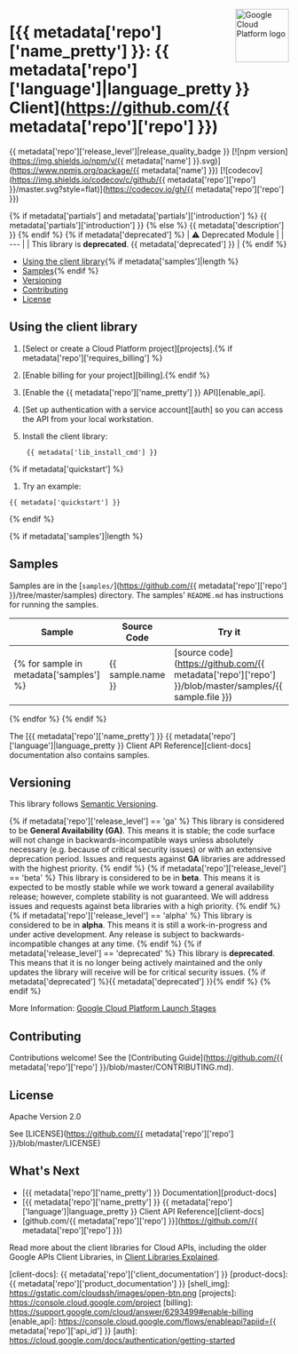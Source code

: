 [//]: # "This README.md file is auto-generated, all changes to this file will be lost."
[//]: # "To regenerate it, use `python -m synthtool`."
<img src="https://avatars2.githubusercontent.com/u/2810941?v=3&s=96" alt="Google Cloud Platform logo" title="Google Cloud Platform" align="right" height="96" width="96"/>

# [{{ metadata['repo']['name_pretty'] }}: {{ metadata['repo']['language']|language_pretty }} Client](https://github.com/{{ metadata['repo']['repo'] }})

{{ metadata['repo']['release_level']|release_quality_badge }}
[![npm version](https://img.shields.io/npm/v/{{ metadata['name'] }}.svg)](https://www.npmjs.org/package/{{ metadata['name'] }})
[![codecov](https://img.shields.io/codecov/c/github/{{ metadata['repo']['repo'] }}/master.svg?style=flat)](https://codecov.io/gh/{{ metadata['repo']['repo'] }})

{% if metadata['partials'] and metadata['partials']['introduction'] %}
{{ metadata['partials']['introduction'] }}
{% else %}
{{ metadata['description'] }}
{% endif %}
{% if metadata['deprecated'] %}
| :warning: Deprecated Module |
| --- |
| This library is **deprecated**. {{ metadata['deprecated'] }} |
{% endif %}
* [Using the client library](#using-the-client-library){% if metadata['samples']|length %}
* [Samples](#samples){% endif %}
* [Versioning](#versioning)
* [Contributing](#contributing)
* [License](#license)

## Using the client library

1.  [Select or create a Cloud Platform project][projects].{% if metadata['repo']['requires_billing'] %}
1.  [Enable billing for your project][billing].{% endif %}
1.  [Enable the {{ metadata['repo']['name_pretty'] }} API][enable_api].
1.  [Set up authentication with a service account][auth] so you can access the
    API from your local workstation.

1. Install the client library:

        {{ metadata['lib_install_cmd'] }}

{% if  metadata['quickstart'] %}
1. Try an example:

```{{ metadata['repo']['language']|syntax_highlighter }}
{{ metadata['quickstart'] }}
```
{% endif %}

{% if metadata['samples']|length %}
## Samples

Samples are in the [`samples/`](https://github.com/{{  metadata['repo']['repo'] }}/tree/master/samples) directory. The samples' `README.md`
has instructions for running the samples.

| Sample                      | Source Code                       | Try it |
| --------------------------- | --------------------------------- | ------ |
{% for sample in metadata['samples'] %}| {{ sample.name }} | [source code](https://github.com/{{ metadata['repo']['repo']  }}/blob/master/samples/{{ sample.file }}) | [![Open in Cloud Shell][shell_img]](https://console.cloud.google.com/cloudshell/open?git_repo=https://github.com/{{ metadata['repo']['repo'] }}&page=editor&open_in_editor=samples/{{ sample.file }},samples/README.md) |
{% endfor %}
{% endif %}

The [{{ metadata['repo']['name_pretty'] }} {{ metadata['repo']['language']|language_pretty }} Client API Reference][client-docs] documentation
also contains samples.

## Versioning

This library follows [Semantic Versioning](http://semver.org/).

{% if metadata['repo']['release_level'] == 'ga' %}
This library is considered to be **General Availability (GA)**. This means it
is stable; the code surface will not change in backwards-incompatible ways
unless absolutely necessary (e.g. because of critical security issues) or with
an extensive deprecation period. Issues and requests against **GA** libraries
are addressed with the highest priority.
{% endif %}
{% if metadata['repo']['release_level'] == 'beta' %}
This library is considered to be in **beta**. This means it is expected to be
mostly stable while we work toward a general availability release; however,
complete stability is not guaranteed. We will address issues and requests
against beta libraries with a high priority.
{% endif %}
{% if metadata['repo']['release_level'] == 'alpha' %}
This library is considered to be in **alpha**. This means it is still a
work-in-progress and under active development. Any release is subject to
backwards-incompatible changes at any time.
{% endif %}
{% if metadata['release_level'] == 'deprecated' %}
This library is **deprecated**. This means that it is no longer being
actively maintained and the only updates the library will receive will
be for critical security issues. {% if metadata['deprecated'] %}{{ metadata['deprecated'] }}{% endif %}
{% endif %}

More Information: [Google Cloud Platform Launch Stages][launch_stages]

[launch_stages]: https://cloud.google.com/terms/launch-stages

## Contributing

Contributions welcome! See the [Contributing Guide](https://github.com/{{ metadata['repo']['repo'] }}/blob/master/CONTRIBUTING.md).

## License

Apache Version 2.0

See [LICENSE](https://github.com/{{ metadata['repo']['repo'] }}/blob/master/LICENSE)

## What's Next

* [{{ metadata['repo']['name_pretty'] }} Documentation][product-docs]
* [{{ metadata['repo']['name_pretty'] }} {{ metadata['repo']['language']|language_pretty }} Client API Reference][client-docs]
* [github.com/{{ metadata['repo']['repo'] }}](https://github.com/{{ metadata['repo']['repo'] }})

Read more about the client libraries for Cloud APIs, including the older
Google APIs Client Libraries, in [Client Libraries Explained][explained].

[explained]: https://cloud.google.com/apis/docs/client-libraries-explained

[client-docs]: {{ metadata['repo']['client_documentation'] }}
[product-docs]: {{ metadata['repo']['product_documentation'] }}
[shell_img]: https://gstatic.com/cloudssh/images/open-btn.png
[projects]: https://console.cloud.google.com/project
[billing]: https://support.google.com/cloud/answer/6293499#enable-billing
[enable_api]: https://console.cloud.google.com/flows/enableapi?apiid={{ metadata['repo']['api_id'] }}
[auth]: https://cloud.google.com/docs/authentication/getting-started
